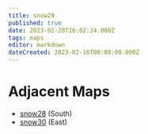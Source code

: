 ```yaml
---
title: snow29
published: true
date: 2023-02-28T16:02:24.000Z
tags: maps
editor: markdown
dateCreated: 2023-02-16T00:00:00.000Z
---
```



# Adjacent Maps
 * [snow28](/maps/snow28) (South)
 * [snow30](/maps/snow30) (East)
